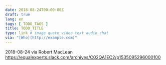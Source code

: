 ```yaml
---
date: 2018-08-24T00:00:00Z
draft: true
lang: en
tags: [ TODO_TAGS ]
title: TODO_TITLE
type: link # image quote video text audio chat
via: "[Who](http://example.com)"
---
```



2018-08-24 via Robert MacLean
https://equalexperts.slack.com/archives/C02QA1EC2/p1535095296000100

